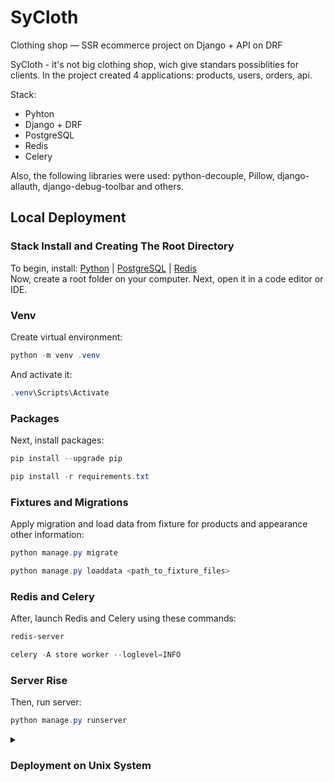 # SyCloth
Clothing shop — SSR ecommerce project on Django + API on DRF

SyCloth - it's not big clothing shop, wich give standars possiblities for clients.
In the project created 4 applications: products, users, orders, api.

Stack:
 - Pyhton
 - Django + DRF
 - PostgreSQL
 - Redis
 - Celery

Also, the following libraries were used: python-decouple, Pillow, django-allauth, django-debug-toolbar and others.

## Local Deployment

### Stack Install and Creating The Root Directory
To begin, install: [Python](https://www.python.org/downloads/) | [PostgreSQL](https://www.postgresql.org/) | [Redis](https://redis.io/)
<br>
Now, create a root folder on your computer. Next, open it in a code editor or IDE.

### Venv
Create virtual environment:
```powershell
python -m venv .venv
```

And activate it:

```powershell
.venv\Scripts\Activate
``` 
### Packages
Next, install packages:

```powershell
pip install --upgrade pip
``` 
```powershell
pip install -r requirements.txt
```

 ### Fixtures and Migrations
Apply migration and load data from fixture for products and appearance other information:

```powershell
python manage.py migrate
```

```powershell
python manage.py loaddata <path_to_fixture_files>
```

### Redis and Celery
After, launch Redis and Celery using these commands:

```powershell
redis-server
```

```powershell
celery -A store worker --loglevel=INFO
```
### Server Rise
Then, run server:

```powershell
python manage.py runserver
```

<details>
<summary><h3> Deployment on Unix System </h3></summary>
These commands do the same thing as described above: 
<br>

### Venv
```bash
python3.9 -m venv ../venv
```

```bash
source ../venv/bin/activate
```

### Packages
```bash
pip install --upgrade pip
```
```bash
pip install -r requirements.txt
```

### Fixtures and Migrations
```bash
./manage.py migrate
```

```bash
./manage.py loaddata <path_to_fixture_files>
```

### Redis and Celery
```bash
redis-server
```

```bash
celery -A store worker --loglevel=INFO
```

### Server Rise
```bash
./manage.py runserver
```
</details>
